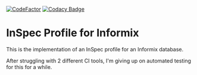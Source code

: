 [![CodeFactor](https://www.codefactor.io/repository/github/spokeywheeler/inspec-informix/badge/master)](https://www.codefactor.io/repository/github/spokeywheeler/inspec-informix/overview/master)
[![Codacy Badge](https://api.codacy.com/project/badge/Grade/2bef8847b588434ebd1a920d9eac0a65)](https://app.codacy.com/manual/Zinaida/inspec-informix?utm_source=github.com&utm_medium=referral&utm_content=SpokeyWheeler/inspec-informix&utm_campaign=Badge_Grade_Dashboard)

# InSpec Profile for Informix

This is the implementation of an InSpec profile for an Informix database.

After struggling with 2 different CI tools, I'm giving up on automated testing for this for a while.
